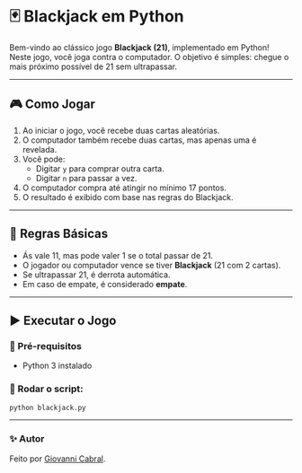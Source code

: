 # 🃏 Blackjack em Python

Bem-vindo ao clássico jogo **Blackjack (21)**, implementado em Python!  
Neste jogo, você joga contra o computador. O objetivo é simples: chegue o mais próximo possível de 21 sem ultrapassar.

---

## 🎮 Como Jogar

1. Ao iniciar o jogo, você recebe duas cartas aleatórias.
2. O computador também recebe duas cartas, mas apenas uma é revelada.
3. Você pode:
   - Digitar `y` para comprar outra carta.
   - Digitar `n` para passar a vez.
4. O computador compra até atingir no mínimo 17 pontos.
5. O resultado é exibido com base nas regras do Blackjack.

---

## 🧠 Regras Básicas

- Ás vale 11, mas pode valer 1 se o total passar de 21.
- O jogador ou computador vence se tiver **Blackjack** (21 com 2 cartas).
- Se ultrapassar 21, é derrota automática.
- Em caso de empate, é considerado **empate**.

---

## ▶️ Executar o Jogo

### 🔧 Pré-requisitos

- Python 3 instalado

### 🐍 Rodar o script:

```bash
python blackjack.py
```

---

### ✨ Autor

Feito por [Giovanni Cabral](https://github.com/GiovanniCabralO).
